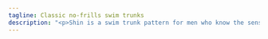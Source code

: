 ```yaml
---
tagline: Classic no-frills swim trunks
description: "<p>Shin is a swim trunk pattern for men who know the sensible middle ground between speedos and those swim shorts that make you wonder whether you're re-living the 90s all ovver again.</p>"
---
```

